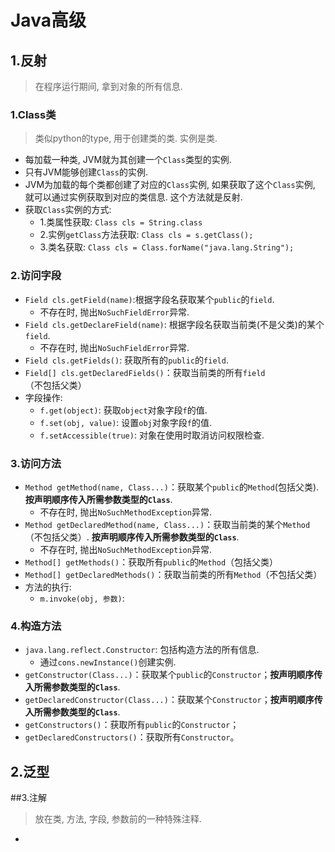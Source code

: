 # Java高级

## 1.反射

> 在程序运行期间, 拿到对象的所有信息.

### 1.Class类

> 类似python的type, 用于创建类的类. 实例是类.

- 每加载一种类, JVM就为其创建一个`Class`类型的实例.
- 只有JVM能够创建`Class`的实例.
- JVM为加载的每个类都创建了对应的`Class`实例, 如果获取了这个`Class`实例, 就可以通过实例获取到对应的类信息. 这个方法就是反射.
- 获取`Class`实例的方式:
    - 1.类属性获取: `Class cls = String.class`
    - 2.实例`getClass`方法获取: `Class cls = s.getClass();`
    - 3.类名获取: `Class cls = Class.forName("java.lang.String");`

### 2.访问字段

- `Field cls.getField(name)`:根据字段名获取某个`public`的`field`.
    - 不存在时, 抛出`NoSuchFieldError`异常.
- `Field cls.getDeclareField(name)`: 根据字段名获取当前类(不是父类)的某个`field`. 
    - 不存在时, 抛出`NoSuchFieldError`异常.
- `Field cls.getFields()`: 获取所有的`public`的`field`.
- `Field[] cls.getDeclaredFields()`：获取当前类的所有`field`（不包括父类）
- 字段操作:
    - `f.get(object)`: 获取`object`对象字段`f`的值.
    - `f.set(obj, value)`: 设置`obj`对象字段`f`的值.
    - `f.setAccessible(true)`:  对象在使用时取消访问权限检查.

###  3.访问方法

- `Method getMethod(name, Class...)`：获取某个`public`的`Method`(包括父类).  **按声明顺序传入所需参数类型的`Class`**.
    - 不存在时, 抛出`NoSuchMethodException`异常.
- `Method getDeclaredMethod(name, Class...)`：获取当前类的某个`Method`（不包括父类）. **按声明顺序传入所需参数类型的`Class`**.
    - 不存在时, 抛出`NoSuchMethodException`异常.
- `Method[] getMethods()`：获取所有`public`的`Method`（包括父类）
- `Method[] getDeclaredMethods()`：获取当前类的所有`Method`（不包括父类）
- 方法的执行:
    - `m.invoke(obj, 参数)`: 

### 4.构造方法

- `java.lang.reflect.Constructor`: 包括构造方法的所有信息.
    - 通过`cons.newInstance()`创建实例.
- `getConstructor(Class...)`：获取某个`public`的`Constructor`；**按声明顺序传入所需参数类型的`Class`**.
- `getDeclaredConstructor(Class...)`：获取某个`Constructor`；**按声明顺序传入所需参数类型的`Class`**.
- `getConstructors()`：获取所有`public`的`Constructor`；
- `getDeclaredConstructors()`：获取所有`Constructor`。

## 2.泛型

##3.注解

> 放在类, 方法, 字段, 参数前的一种特殊注释.

- 